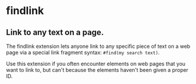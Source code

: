 # findlink

## Link to any text on a page.

The findlink extension lets anyone link to any specific piece of text on a web page via a special link fragment syntax: `#find(my search text)`.

Use this extension if you often encounter elements on web pages that you want to link to, but can't because the elements haven't been given a proper ID.
